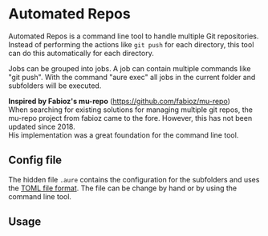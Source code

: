 # Automated Repos
Automated Repos is a command line tool to handle multiple Git repositories.
Instead of performing the actions like `git push` for each directory, this tool can do this automatically for each directory.

Jobs can be grouped into jobs. A job can contain multiple commands like "git push". With the command "aure exec" all jobs in the current folder and subfolders will be executed.

**Inspired by Fabioz's mu-repo** (https://github.com/fabioz/mu-repo)  
When searching for existing solutions for managing multiple git repos, the mu-repo project from fabioz came to the fore. However, this has not been updated since 2018.  
His implementation was a great foundation for the command line tool.

## Config file
The hidden file `.aure` contains the configuration for the subfolders and uses the [TOML file format](https://en.wikipedia.org/wiki/TOML).
The file can be change by hand or by using the command line tool.

## Usage
